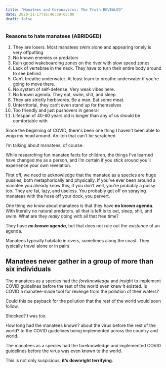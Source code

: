 ```yaml
---
title: "Manatees and Coronavirus: The Truth REVEALED"
date: 2020-11-17T16:46:39-05:00
draft: false
---
```


### Reasons to hate manatees (ABRIDGED)
1. They are losers. Most manatees swim alone and appearing lonely is very offputting
2. No known enemies or predators
3. Ruin good wakeboarding zones on the river with slow speed zones
4. Lack of vertebrae in the neck. They have to turn their entire body around to see behind
5. Can’t breathe underwater. At least learn to breathe underwater if you're going to move there.
6. No system of self-defense. Very weak vibes here.
7. No known agenda. They eat, swim, shit, and sleep.
8. They are strictly herbivores. Be a man. Eat some meat.
9. Unterritorial, they can’t even stand up for themselves
10. Too friendly and just pushovers in general
11. Lifespan of 40-60 years old is longer than any of us should be comfortable with

Since the beginning of COVID, there's been one thing I haven't been able to wrap my head around. An itch that can't be scratched. 

I’m talking about manatees, of course.

While researching fun manatee facts for children, the things I’ve learned have changed me as a person, and I’m certain if you stick around you’ll experience your own revelation.

First off, we need to acknowledge that the manatee as a species are huge pussies, both metaphorically and physically.
If you’ve ever been around a manatee you already know this; if you don’t well, you’re probably a pussy too. They are fat, lazy, and useless. You probably get off on spraying manatees with the hose off your dock, you pervert.

One thing we know about manatees is that they have **no known agenda**. With literally no natural predators, all that is left is to eat, sleep, shit, and swim. What are they *really* doing with all that free time?

They have **_no known agenda_**, but that does not rule out the *existence* of an agenda.

Manatees typically habitate in rivers, sometimes along the coast. They typically travel alone or in pairs.

## Manatees never gather in a group of more than six individuals

The manatees as a species had the *foreknowledge* and *insight* to implement COVID guidelines before the rest of the world even knew it existed.
Is COVID a manatee-made tool for revenge from the pollution of their waters?

Could this be payback for the pollution that the rest of the world would soon follow.

Shocked? I was too.

How long had the manatees known?  about the virus before the rest of the world?  to the COVID guidelines being implemented across the country and world.

The manatees as a species had the foreknowledge and implemented COVID guidelines before the virus was even known to the world.

This is not only suspicious, **it’s downright terrifying**.



